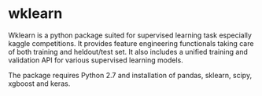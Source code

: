 # wklearn
Wklearn is a python package suited for supervised learning task especially kaggle competitions. 
It provides feature engineering functionals taking care of both training and heldout/test set.
It also includes a unified training and validation API for various supervised learning models.

The package requires Python 2.7 and installation of pandas, sklearn, scipy, xgboost and keras.
